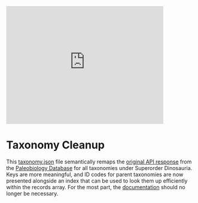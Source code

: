 <iframe width="420" height="315" src="https://www.youtube.com/embed/-W6as8oVcuM" frameborder="0" allowfullscreen></iframe>

# Taxonomy Cleanup

This [taxonomy.json](taxonomy.json) file semantically remaps the [original API response](https://paleobiodb.org/data1.2/taxa/list.json?datainfo&rowcount&base_name=Dinosauria&show=full&textresult) from the [Paleobiology Database](https://paleobiodb.org) for all taxonomies under Superorder Dinosauria. Keys are more meaningful, and ID codes for parent taxonomies are now presented alongside an index that can be used to look them up efficiently within the records array. For the most part, the [documentation](https://paleobiodb.org/data1.2/taxa/list_doc.html) should no longer be necessary.
